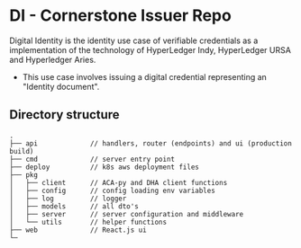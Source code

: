 # DI - Cornerstone Issuer Repo

Digital Identity is the identity use case of verifiable credentials as a implementation of the technology of HyperLedger Indy, HyperLedger URSA and Hyperledger Aries.

- This use case involves issuing a digital credential representing an "Identity document".

## Directory structure

```
.
├── api             // handlers, router (endpoints) and ui (production build)
├── cmd             // server entry point
├── deploy          // k8s aws deployment files
├── pkg
│   ├── client      // ACA-py and DHA client functions
│   ├── config      // config loading env variables
│   ├── log         // logger
│   ├── models      // all dto's
│   ├── server      // server configuration and middleware
│   └── utils       // helper functions
├── web             // React.js ui
└─
```
